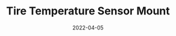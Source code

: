---
layout: project
category: "racing"
title: "Tire Temperature Sensor Mount"
date: 2022-04-05
image: "/assets/images/temp_sensor.PNG"
description: "Wheel temperature sensor mounting solution"
---